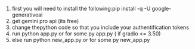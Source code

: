1) first you will need to install the following:pip install -q -U google-generativeai 
2) get gemini pro api (its free)
3) change thepython code so that you include your authentification tokens
4) run python app.py or for some py app.py ( if gradio <= 3.50)
5) else run python new_app.py or for some py new_app.py
